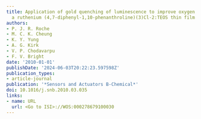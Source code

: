 ```yaml
---
title: Application of gold quenching of luminescence to improve oxygen sensing using
  a ruthenium (4,7-diphenyl-1,10-phenanthroline)(3)Cl-2:TEOS thin film
authors:
- P. J. R. Roche
- M. C. K. Cheung
- K. Y. Yung
- A. G. Kirk
- V. P. Chodavarpu
- F. V. Bright
date: '2010-01-01'
publishDate: '2024-06-03T20:22:23.597598Z'
publication_types:
- article-journal
publication: '*Sensors and Actuators B-Chemical*'
doi: 10.1016/j.snb.2010.03.035
links:
- name: URL
  url: <Go to ISI>://WOS:000278679100030
---
```

